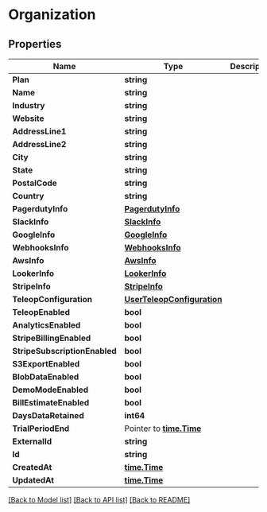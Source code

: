 # Organization

## Properties

Name | Type | Description | Notes
------------ | ------------- | ------------- | -------------
**Plan** | **string** |  | 
**Name** | **string** |  | 
**Industry** | **string** |  | 
**Website** | **string** |  | 
**AddressLine1** | **string** |  | 
**AddressLine2** | **string** |  | 
**City** | **string** |  | 
**State** | **string** |  | 
**PostalCode** | **string** |  | 
**Country** | **string** |  | 
**PagerdutyInfo** | [**PagerdutyInfo**](PagerdutyInfo.md) |  | [optional] 
**SlackInfo** | [**SlackInfo**](SlackInfo.md) |  | [optional] 
**GoogleInfo** | [**GoogleInfo**](GoogleInfo.md) |  | [optional] 
**WebhooksInfo** | [**WebhooksInfo**](WebhooksInfo.md) |  | [optional] 
**AwsInfo** | [**AwsInfo**](AwsInfo.md) |  | [optional] 
**LookerInfo** | [**LookerInfo**](LookerInfo.md) |  | [optional] 
**StripeInfo** | [**StripeInfo**](StripeInfo.md) |  | [optional] 
**TeleopConfiguration** | [**UserTeleopConfiguration**](UserTeleopConfiguration.md) |  | [optional] 
**TeleopEnabled** | **bool** |  | [optional] 
**AnalyticsEnabled** | **bool** |  | [optional] 
**StripeBillingEnabled** | **bool** |  | [optional] 
**StripeSubscriptionEnabled** | **bool** |  | [optional] 
**S3ExportEnabled** | **bool** |  | [optional] 
**BlobDataEnabled** | **bool** |  | [optional] 
**DemoModeEnabled** | **bool** |  | [optional] 
**BillEstimateEnabled** | **bool** |  | [optional] 
**DaysDataRetained** | **int64** |  | [optional] 
**TrialPeriodEnd** | Pointer to [**time.Time**](time.Time.md) |  | 
**ExternalId** | **string** |  | [optional] 
**Id** | **string** |  | [optional] 
**CreatedAt** | [**time.Time**](time.Time.md) |  | [optional] 
**UpdatedAt** | [**time.Time**](time.Time.md) |  | [optional] 

[[Back to Model list]](../README.md#documentation-for-models) [[Back to API list]](../README.md#documentation-for-api-endpoints) [[Back to README]](../README.md)


